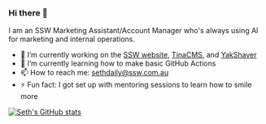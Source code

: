 ### Hi there 👋

I am an SSW Marketing Assistant/Account Manager who's always using AI for marketing and internal operations.

- 🔭 I’m currently working on the [SSW website](https://ssw.com.au), [TinaCMS](https://tina.io), and [YakShaver](https://yakshaver.ai/)
- 🌱 I’m currently learning how to make basic GitHub Actions
- 📫 How to reach me: sethdaily@ssw.com.au
- ⚡ Fun fact: I got set up with mentoring sessions to learn how to smile more

[![Seth's GitHub stats](https://github-readme-stats.vercel.app/api?username=sethdaily&theme=dark)](https://github.com/sethdaily/github-readme-stats)
